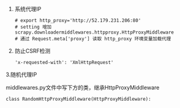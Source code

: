 1. 系统代理IP

   ```
   # export http_proxy='http://52.179.231.206:80'
   # setting 增加 scrapy.downloadermiddlewares.httpproxy.HttpProxyMiddleware
   # 通过 Request.meta['proxy'] 读取 http_proxy 环境变量加载代理
   ```

2. 防止CSRF检测

   ```
   'x-requested-with': 'XmlHttpRequest'
   ```

3.随机代理IP

middlewares.py文件中写下方的类，继承HttpProxyMiddleware

```
class RandomHttpProxyMiddleware(HttpProxyMiddleware):
```
